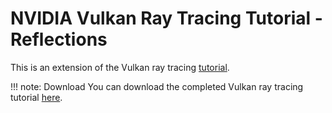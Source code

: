 # NVIDIA Vulkan Ray Tracing Tutorial - Reflections

This is an extension of the Vulkan ray tracing [tutorial](vkrt_tutorial.md.htm).

!!! note: Download
    You can download the completed Vulkan ray tracing tutorial [here](files/vkexamples_final.zip).


